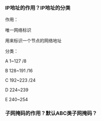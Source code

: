 ### IP地址的作用？IP地址的分类

作用：

唯一网络标识

用来标识一个节点的网络地址

分类：

A	1~127	/8

B	128~191	/16

C	192~223	/24

D	224~239

E	240~254



### 子网掩码的作用？默认ABC类子网掩码？